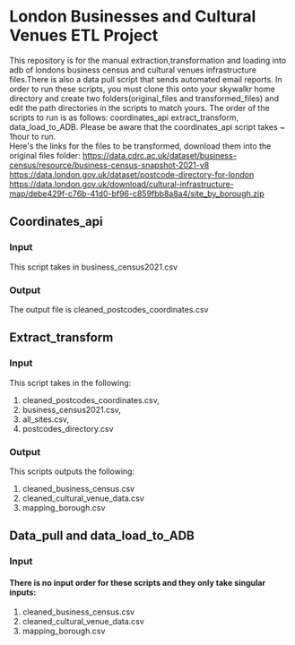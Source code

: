 # London Businesses and Cultural Venues ETL Project

This repository is for the manual extraction,transformation and loading into adb of londons business census and cultural venues infrastructure files.There is also a data pull script that sends automated email reports. In order to run these scripts, you must clone this onto your skywalkr home directory and create two folders(original_files and transformed_files) and edit the path directories in the scripts to match yours. The order of the scripts to run is as follows: coordinates_api extract_transform, data_load_to_ADB. Please be aware that the coordinates_api script takes ~ 1hour to run.  
Here's the links for the files to be transformed, download them into the original files folder:
https://data.cdrc.ac.uk/dataset/business-census/resource/business-census-snapshot-2021-v8
https://data.london.gov.uk/dataset/postcode-directory-for-london
https://data.london.gov.uk/download/cultural-infrastructure-map/debe429f-c76b-41d0-bf96-c859fbb8a8a4/site_by_borough.zip


## Coordinates_api
### Input
This script takes in business_census2021.csv

### Output
The output file is cleaned_postcodes_coordinates.csv 

## Extract_transform
### Input 
This script takes in the following:
1. cleaned_postcodes_coordinates.csv, 
2. business_census2021.csv,
3. all_sites.csv,
4. postcodes_directory.csv

### Output 
This scripts outputs the following:
1. cleaned_business_census.csv
2. cleaned_cultural_venue_data.csv
3. mapping_borough.csv

## Data_pull and data_load_to_ADB
### Input
#### There is no input order for these scripts and they only take singular inputs:
1. cleaned_business_census.csv
2. cleaned_cultural_venue_data.csv
3. mapping_borough.csv





